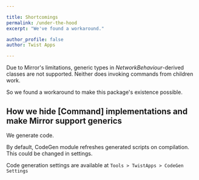 ```yaml
---

title: Shortcomings
permalink: /under-the-hood
excerpt: "We've found a workaround."

author_profile: false
author: Twist Apps

---
```


Due to Mirror's limitations, generic types in *NetworkBehaviour*-derived classes are not supported.
Neither does invoking commands from children work.

So we found a workaround to make this package's existence possible.

## How we hide [Command] implementations and make Mirror support generics

We generate code.

By default, CodeGen module refreshes generated scripts on compilation. This could be changed in settings.

Code generation settings are available at `Tools > TwistApps > CodeGen Settings`